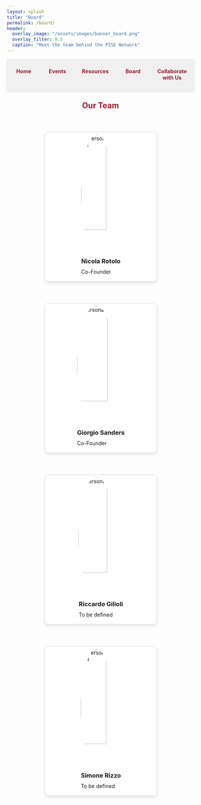 ```yaml
---
layout: splash
title: "Board"
permalink: /board/
header:
  overlay_image: "/assets/images/banner_board.png"
  overlay_filter: 0.5
  caption: "Meet the team behind the PISE Network"
---
```


<nav class="custom-nav">
  <ul>
    <li><a href="/minimal-mistakes/">Home</a></li>
    <li><a href="/minimal-mistakes/events/">Events</a></li>
    <li><a href="/minimal-mistakes/resources/">Resources</a></li>
    <li><a href="/minimal-mistakes/board/">Board</a></li>
    <li><a href="/minimal-mistakes/collaborate/">Collaborate with Us</a></li>
  </ul>
</nav>

<h2 style="text-align: center; color: #9b1c31;">Our Team</h2>
<div class="board-container">
  <div class="card-container">
    <div class="card">
      <div class="card-face card-front">
        <div>
          <img src="/assets/images/member1.jpg" alt="Persona 1">
          <h3>Nicola Rotolo</h3>
          <p>Co-Founder</p>
        </div>
      </div>
      <div class="card-face card-back">
        <div>
          <h3>Nicola Rotolo</h3>
          <p>MSc in Philosophy and Public Policy at the London School of Economics | MSc in Political Economy at Sapienza</p>
        </div>
      </div>
    </div>
  </div>

  <div class="card-container">
    <div class="card">
      <div class="card-face card-front">
        <div>
          <img src="/assets/images/member2.jpg" alt="Persona 2">
          <h3>Giorgio Sanders</h3>
          <p>Co-Founder</p>
        </div>
      </div>
      <div class="card-face card-back">
        <div>
          <h3>Giorgio Sanders</h3>
          <p>MSc student at the London School of Economics</p>
        </div>
      </div>
    </div>
  </div>

  <div class="card-container">
    <div class="card">
      <div class="card-face card-front">
        <div>
          <img src="/assets/images/member3.jpg" alt="Persona 3">
          <h3>Riccardo Gilioli</h3>
          <p>To be defined</p>
        </div>
      </div>
      <div class="card-face card-back">
        <div>
          <h3>Riccardo Gilioli</h3>
          <p>To be defined</p>
        </div>
      </div>
    </div>
  </div>

  <div class="card-container">
    <div class="card">
      <div class="card-face card-front">
        <div>
          <img src="/assets/images/member4.jpg" alt="Persona 4">
          <h3>Simone Rizzo</h3>
          <p>To be defined</p>
        </div>
      </div>
      <div class="card-face card-back">
        <div>
          <h3>Simone Rizzo</h3>
          <p>To be defined</p>
        </div>
      </div>
    </div>
  </div>
</div>

<style>
.custom-nav {
  display: flex;
  justify-content: space-evenly;
  align-items: center;
  width: 100%;
  position: sticky;
  top: 0;
  background-color: rgba(240, 240, 240, 0.9);
  padding: 15px 0;
  box-shadow: 0px 4px 6px rgba(0, 0, 0, 0.1);
  z-index: 10;
}
.custom-nav ul {
  display: flex;
  width: 100%;
  list-style: none;
  margin: 0;
  padding: 0;
}
.custom-nav li {
  flex: 1;
  text-align: center;
}
.custom-nav a {
  display: block;
  color: #9b1c31;
  background-color: rgba(240, 240, 240, 0.9);
  text-decoration: none;
  padding: 10px 20px;
  margin: 0;
  border-radius: 5px;
  font-weight: bold;
  transition: background-color 0.3s, transform 0.2s;
}
.custom-nav a:hover {
  background-color: #e3c8c1;
  transform: scale(1.05);
}

.board-container {
  display: flex;
  flex-wrap: wrap;
  gap: 20px;
  justify-content: center;
  padding: 20px;
}
.card-container {
  perspective: 1000px;
  margin: 20px;
}
.card {
  width: 300px;
  height: 400px;
  position: relative;
  transform-style: preserve-3d;
  transition: transform 0.6s;
}
.card:hover {
  transform: rotateY(180deg);
}
.card-face {
  position: absolute;
  width: 100%;
  height: 100%;
  backface-visibility: hidden;
  display: flex;
  align-items: center;
  justify-content: center;
  border: 1px solid #ddd;
  box-shadow: 0 4px 8px rgba(0,0,0,0.1);
  border-radius: 10px;
}
.card-front {
  background-color: #fff;
}
.card-back {
  background-color: #f8f8f8;
  transform: rotateY(180deg);
  padding: 20px;
  text-align: center;
}
img {
  width: 80%;
  height: auto;
  border-radius: 50%;
}
.card-front h3, .card-front p {
  margin: 10px 0;
}
</style>
